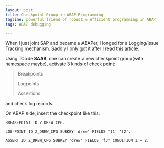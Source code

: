 ```yaml
---
layout: post
title: Checkpoint Group in ABAP Programming
tagline: powerful friend of robust & efficient programming in ABAP
tags: ABAP debugging

---
```


When I just joint SAP and became a ABAPer, I longed for a Logging/Issue Tracking mechanism. Saddly I only got it after I read 
<a href="http://scn.sap.com/community/abap/testing-and-troubleshooting/blog/2011/11/09/checkpoint-group-the-powerful-friend-of-every-abaper-but-beware">this article</a>.

Using TCode **SAAB**, one can create a new checkpoint group(with namespace maybe), activate 3 kinds of check point:

> Breakpoints
>
> Logpoints
>
> Assertions.

and check log records.

On ABAP side, insert the checkpoint like this:

`BREAK-POINT ID Z_DREW_CPG.`

`LOG-POINT ID Z_DREW_CPG SUBKEY 'drew' FIELDS 'f1' 'f2'.`

`ASSERT ID Z_DREW_CPG SUBKEY 'drew' FIELDS 'f3' CONDITION 1 = 2.`


